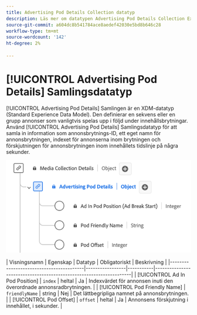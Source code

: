 ```yaml
---
title: Advertising Pod Details Collection datatyp
description: Läs mer om datatypen Advertising Pod Details Collection Experience Data Model (XDM).
source-git-commit: a604dc8b541784ace8aedef42030e5bd8b646c28
workflow-type: tm+mt
source-wordcount: '142'
ht-degree: 2%

---
```


# [!UICONTROL Advertising Pod Details] Samlingsdatatyp

[!UICONTROL Advertising Pod Details] Samlingen är en XDM-datatyp (Standard Experience Data Model). Den definierar en sekvens eller en grupp annonser som vanligtvis spelas upp i följd under innehållsbrytningar. Använd [!UICONTROL Advertising Pod Details] Samlingsdatatyp för att samla in information som annonsbrytnings-ID, ett eget namn för annonsbrytningen, indexet för annonserna inom brytningen och förskjutningen för annonsbrytningen inom innehållets tidslinje på några sekunder.

![Ett diagram över datatypen Advertising Pod Details Collection.](../images/data-types/advertising-pod-details-collection.png)

| Visningsnamn | Egenskap | Datatyp | Obligatoriskt | Beskrivning |
|-----------------------------------------|-----------------|-----------|--------------------------------------------------------------------|
| [!UICONTROL Ad In Pod Position] | `index` | heltal | Ja | Indexvärdet för annonsen inuti den överordnade annonsradbrytningen. |
| [!UICONTROL Pod Friendly Name] | `friendlyName` | string | Nej | Det lättbegripliga namnet på annonsbrytningen. |
| [!UICONTROL Pod Offset] | `offset` | heltal | Ja | Annonsens förskjutning i innehållet, i sekunder. |
